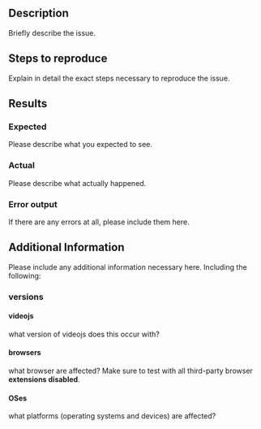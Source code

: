## Description
Briefly describe the issue.

## Steps to reproduce
Explain in detail the exact steps necessary to reproduce the issue.

## Results
### Expected
Please describe what you expected to see.

### Actual
Please describe what actually happened.

### Error output
If there are any errors at all, please include them here.

## Additional Information
Please include any additional information necessary here. Including the following:
### versions
#### videojs
what version of videojs does this occur with?
#### browsers
what browser are affected? Make sure to test with all third-party browser **extensions disabled**.
#### OSes
what platforms (operating systems and devices) are affected?
